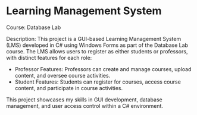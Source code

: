 # Learning Management System

Course: Database Lab

Description:
This project is a GUI-based Learning Management System (LMS) developed in C# using Windows Forms as part of the Database Lab course. The LMS allows users to register as either students or professors, with distinct features for each role:

* Professor Features: Professors can create and manage courses, upload content, and oversee course activities.
* Student Features: Students can register for courses, access course content, and participate in course activities.
  
This project showcases my skills in GUI development, database management, and user access control within a C# environment.


